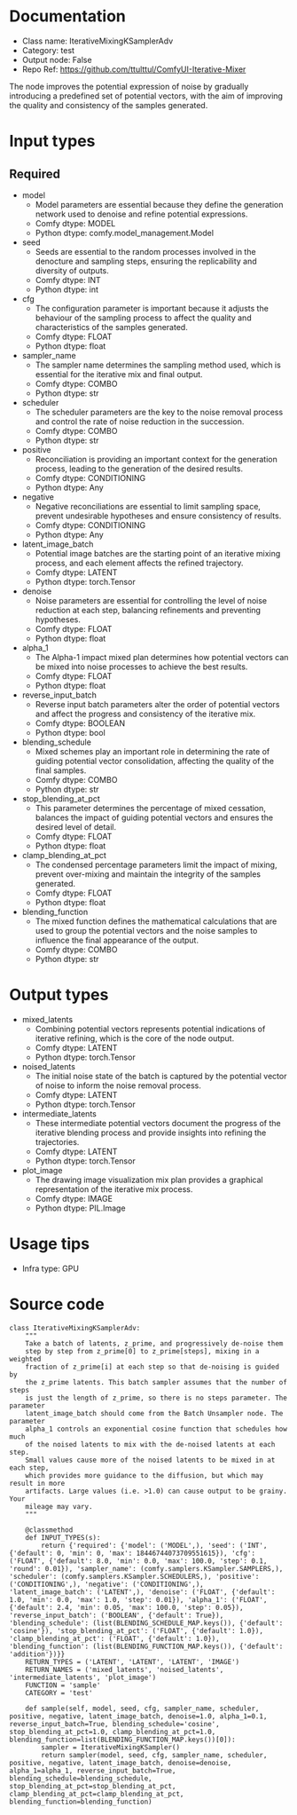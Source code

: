 # Documentation
- Class name: IterativeMixingKSamplerAdv
- Category: test
- Output node: False
- Repo Ref: https://github.com/ttulttul/ComfyUI-Iterative-Mixer

The node improves the potential expression of noise by gradually introducing a predefined set of potential vectors, with the aim of improving the quality and consistency of the samples generated.

# Input types
## Required
- model
    - Model parameters are essential because they define the generation network used to denoise and refine potential expressions.
    - Comfy dtype: MODEL
    - Python dtype: comfy.model_management.Model
- seed
    - Seeds are essential to the random processes involved in the denocture and sampling steps, ensuring the replicability and diversity of outputs.
    - Comfy dtype: INT
    - Python dtype: int
- cfg
    - The configuration parameter is important because it adjusts the behaviour of the sampling process to affect the quality and characteristics of the samples generated.
    - Comfy dtype: FLOAT
    - Python dtype: float
- sampler_name
    - The sampler name determines the sampling method used, which is essential for the iterative mix and final output.
    - Comfy dtype: COMBO
    - Python dtype: str
- scheduler
    - The scheduler parameters are the key to the noise removal process and control the rate of noise reduction in the succession.
    - Comfy dtype: COMBO
    - Python dtype: str
- positive
    - Reconciliation is providing an important context for the generation process, leading to the generation of the desired results.
    - Comfy dtype: CONDITIONING
    - Python dtype: Any
- negative
    - Negative reconciliations are essential to limit sampling space, prevent undesirable hypotheses and ensure consistency of results.
    - Comfy dtype: CONDITIONING
    - Python dtype: Any
- latent_image_batch
    - Potential image batches are the starting point of an iterative mixing process, and each element affects the refined trajectory.
    - Comfy dtype: LATENT
    - Python dtype: torch.Tensor
- denoise
    - Noise parameters are essential for controlling the level of noise reduction at each step, balancing refinements and preventing hypotheses.
    - Comfy dtype: FLOAT
    - Python dtype: float
- alpha_1
    - The Alpha-1 impact mixed plan determines how potential vectors can be mixed into noise processes to achieve the best results.
    - Comfy dtype: FLOAT
    - Python dtype: float
- reverse_input_batch
    - Reverse input batch parameters alter the order of potential vectors and affect the progress and consistency of the iterative mix.
    - Comfy dtype: BOOLEAN
    - Python dtype: bool
- blending_schedule
    - Mixed schemes play an important role in determining the rate of guiding potential vector consolidation, affecting the quality of the final samples.
    - Comfy dtype: COMBO
    - Python dtype: str
- stop_blending_at_pct
    - This parameter determines the percentage of mixed cessation, balances the impact of guiding potential vectors and ensures the desired level of detail.
    - Comfy dtype: FLOAT
    - Python dtype: float
- clamp_blending_at_pct
    - The condensed percentage parameters limit the impact of mixing, prevent over-mixing and maintain the integrity of the samples generated.
    - Comfy dtype: FLOAT
    - Python dtype: float
- blending_function
    - The mixed function defines the mathematical calculations that are used to group the potential vectors and the noise samples to influence the final appearance of the output.
    - Comfy dtype: COMBO
    - Python dtype: str

# Output types
- mixed_latents
    - Combining potential vectors represents potential indications of iterative refining, which is the core of the node output.
    - Comfy dtype: LATENT
    - Python dtype: torch.Tensor
- noised_latents
    - The initial noise state of the batch is captured by the potential vector of noise to inform the noise removal process.
    - Comfy dtype: LATENT
    - Python dtype: torch.Tensor
- intermediate_latents
    - These intermediate potential vectors document the progress of the iterative blending process and provide insights into refining the trajectories.
    - Comfy dtype: LATENT
    - Python dtype: torch.Tensor
- plot_image
    - The drawing image visualization mix plan provides a graphical representation of the iterative mix process.
    - Comfy dtype: IMAGE
    - Python dtype: PIL.Image

# Usage tips
- Infra type: GPU

# Source code
```
class IterativeMixingKSamplerAdv:
    """
    Take a batch of latents, z_prime, and progressively de-noise them
    step by step from z_prime[0] to z_prime[steps], mixing in a weighted
    fraction of z_prime[i] at each step so that de-noising is guided by
    the z_prime latents. This batch sampler assumes that the number of steps
    is just the length of z_prime, so there is no steps parameter. The parameter
    latent_image_batch should come from the Batch Unsampler node. The parameter
    alpha_1 controls an exponential cosine function that schedules how much
    of the noised latents to mix with the de-noised latents at each step.
    Small values cause more of the noised latents to be mixed in at each step,
    which provides more guidance to the diffusion, but which may result in more
    artifacts. Large values (i.e. >1.0) can cause output to be grainy. Your
    mileage may vary.
    """

    @classmethod
    def INPUT_TYPES(s):
        return {'required': {'model': ('MODEL',), 'seed': ('INT', {'default': 0, 'min': 0, 'max': 18446744073709551615}), 'cfg': ('FLOAT', {'default': 8.0, 'min': 0.0, 'max': 100.0, 'step': 0.1, 'round': 0.01}), 'sampler_name': (comfy.samplers.KSampler.SAMPLERS,), 'scheduler': (comfy.samplers.KSampler.SCHEDULERS,), 'positive': ('CONDITIONING',), 'negative': ('CONDITIONING',), 'latent_image_batch': ('LATENT',), 'denoise': ('FLOAT', {'default': 1.0, 'min': 0.0, 'max': 1.0, 'step': 0.01}), 'alpha_1': ('FLOAT', {'default': 2.4, 'min': 0.05, 'max': 100.0, 'step': 0.05}), 'reverse_input_batch': ('BOOLEAN', {'default': True}), 'blending_schedule': (list(BLENDING_SCHEDULE_MAP.keys()), {'default': 'cosine'}), 'stop_blending_at_pct': ('FLOAT', {'default': 1.0}), 'clamp_blending_at_pct': ('FLOAT', {'default': 1.0}), 'blending_function': (list(BLENDING_FUNCTION_MAP.keys()), {'default': 'addition'})}}
    RETURN_TYPES = ('LATENT', 'LATENT', 'LATENT', 'IMAGE')
    RETURN_NAMES = ('mixed_latents', 'noised_latents', 'intermediate_latents', 'plot_image')
    FUNCTION = 'sample'
    CATEGORY = 'test'

    def sample(self, model, seed, cfg, sampler_name, scheduler, positive, negative, latent_image_batch, denoise=1.0, alpha_1=0.1, reverse_input_batch=True, blending_schedule='cosine', stop_blending_at_pct=1.0, clamp_blending_at_pct=1.0, blending_function=list(BLENDING_FUNCTION_MAP.keys())[0]):
        sampler = IterativeMixingKSampler()
        return sampler(model, seed, cfg, sampler_name, scheduler, positive, negative, latent_image_batch, denoise=denoise, alpha_1=alpha_1, reverse_input_batch=True, blending_schedule=blending_schedule, stop_blending_at_pct=stop_blending_at_pct, clamp_blending_at_pct=clamp_blending_at_pct, blending_function=blending_function)
```